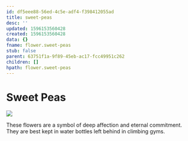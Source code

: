 ```yaml
---
id: df5eee88-56ed-4c5e-adf4-f398412055ad
title: sweet-peas
desc: ''
updated: 1596153560428
created: 1596153560428
data: {}
fname: flower.sweet-peas
stub: false
parent: 63751f1a-9f89-45eb-ac17-fcc49951c262
children: []
hpath: flower.sweet-peas
---
```


# Sweet Peas

![](/assets/images/2020-07-30-16-59-37.png)

These flowers are a symbol of deep affection and eternal commitment. They are best kept in water bottles left behind in climbing gyms.
